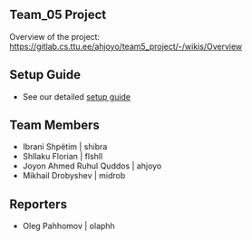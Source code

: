 ## Team_05 Project

Overview of the project:
https://gitlab.cs.ttu.ee/ahjoyo/team5_project/-/wikis/Overview


## Setup Guide

- See our detailed [setup guide](setup_guide.md)

## Team Members 

- Ibrani Shpëtim | shibra
- Shllaku Florian | flshll 
- Joyon Ahmed Ruhul Quddos | ahjoyo 
- Mikhail Drobyshev | midrob

## Reporters

- Oleg Pahhomov | olaphh
